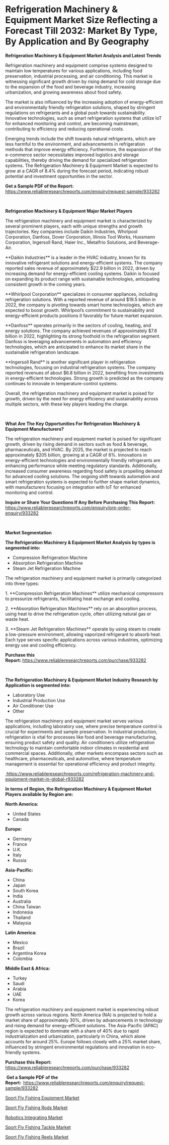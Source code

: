<p><h1>Refrigeration Machinery & Equipment Market Size Reflecting a Forecast Till 2032: Market By Type, By Application and By Geography</h1></p><p><strong>Refrigeration Machinery & Equipment Market Analysis and Latest Trends</strong></p>
<p><p>Refrigeration machinery and equipment comprise systems designed to maintain low temperatures for various applications, including food preservation, industrial processing, and air conditioning. This market is witnessing significant growth driven by rising demand for cold storage due to the expansion of the food and beverage industry, increasing urbanization, and growing awareness about food safety.</p><p>The market is also influenced by the increasing adoption of energy-efficient and environmentally friendly refrigeration solutions, shaped by stringent regulations on refrigerants and a global push towards sustainability. Innovative technologies, such as smart refrigeration systems that utilize IoT for enhanced monitoring and control, are becoming mainstream, contributing to efficiency and reducing operational costs.</p><p>Emerging trends include the shift towards natural refrigerants, which are less harmful to the environment, and advancements in refrigeration methods that improve energy efficiency. Furthermore, the expansion of the e-commerce sector necessitates improved logistics and storage capabilities, thereby driving the demand for specialized refrigeration systems. The Refrigeration Machinery & Equipment Market is expected to grow at a CAGR of 8.4% during the forecast period, indicating robust potential and investment opportunities in the sector.</p></p>
<p><strong>Get a Sample PDF of the Report:&nbsp;</strong> <a href="https://www.reliableresearchreports.com/enquiry/request-sample/933282?utm_campaign=121&utm_medium=2&utm_source=Github&utm_content=ia&utm_term=21032025&utm_id=refrigeration-machinery-equipment">https://www.reliableresearchreports.com/enquiry/request-sample/933282</a></p>
<p>&nbsp;</p>
<p><strong>Refrigeration Machinery & Equipment Major Market Players</strong></p>
<p><p>The refrigeration machinery and equipment market is characterized by several prominent players, each with unique strengths and growth trajectories. Key companies include Daikin Industries, Whirlpool Corporation, Danfoss, Dover Corporation, Illinois Tool Works, Hussmann Corporation, Ingersoll Rand, Haier Inc., Metalfrio Solutions, and Beverage-Air.</p><p>**Daikin Industries** is a leader in the HVAC industry, known for its innovative refrigerant solutions and energy-efficient systems. The company reported sales revenue of approximately $22.9 billion in 2022, driven by increasing demand for energy-efficient cooling systems. Daikin is focused on expanding its product range with sustainable technologies, anticipating consistent growth in the coming years.</p><p>**Whirlpool Corporation** specializes in consumer appliances, including refrigeration solutions. With a reported revenue of around $19.5 billion in 2022, the company is pivoting towards smart home technologies, which are expected to boost growth. Whirlpool’s commitment to sustainability and energy-efficient products positions it favorably for future market expansion.</p><p>**Danfoss** operates primarily in the sectors of cooling, heating, and energy solutions. The company achieved revenues of approximately $7.6 billion in 2022, highlighting its strong foothold in the refrigeration segment. Danfoss is leveraging advancements in automation and efficiency technologies, which are anticipated to enhance its market share in the sustainable refrigeration landscape.</p><p>**Ingersoll Rand** is another significant player in refrigeration technologies, focusing on industrial refrigeration systems. The company reported revenues of about $6.8 billion in 2022, benefiting from investments in energy-efficient technologies. Strong growth is predicted as the company continues to innovate in temperature-control systems.</p><p>Overall, the refrigeration machinery and equipment market is poised for growth, driven by the need for energy efficiency and sustainability across multiple sectors, with these key players leading the charge.</p></p>
<p>&nbsp;</p>
<p><strong>What Are The Key Opportunities For Refrigeration Machinery & Equipment Manufacturers?</strong></p>
<p><p>The refrigeration machinery and equipment market is poised for significant growth, driven by rising demand in sectors such as food & beverage, pharmaceuticals, and HVAC. By 2025, the market is projected to reach approximately $205 billion, growing at a CAGR of 6%. Innovations in energy-efficient technologies and environmentally friendly refrigerants are enhancing performance while meeting regulatory standards. Additionally, increased consumer awareness regarding food safety is propelling demand for advanced cooling solutions. The ongoing shift towards automation and smart refrigeration systems is expected to further shape market dynamics, with manufacturers focusing on integration with IoT for enhanced monitoring and control.</p></p>
<p><strong>Inquire or Share Your Questions If Any Before Purchasing This Report:</strong> <a href="https://www.reliableresearchreports.com/enquiry/pre-order-enquiry/933282?utm_campaign=121&utm_medium=2&utm_source=Github&utm_content=ia&utm_term=21032025&utm_id=refrigeration-machinery-equipment">https://www.reliableresearchreports.com/enquiry/pre-order-enquiry/933282</a></p>
<p>&nbsp;</p>
<p><strong>Market Segmentation</strong></p>
<p><strong>The Refrigeration Machinery & Equipment Market Analysis by types is segmented into:</strong></p>
<p><ul><li>Compression Refrigeration Machine</li><li>Absorption Refrigeration Machine</li><li>Steam Jet Refrigeration Machine</li></ul></p>
<p><p>The refrigeration machinery and equipment market is primarily categorized into three types: </p><p>1. **Compression Refrigeration Machines** utilize mechanical compressors to pressurize refrigerants, facilitating heat exchange and cooling.</p><p>2. **Absorption Refrigeration Machines** rely on an absorption process, using heat to drive the refrigeration cycle, often utilizing natural gas or waste heat.</p><p>3. **Steam Jet Refrigeration Machines** operate by using steam to create a low-pressure environment, allowing vaporized refrigerant to absorb heat. Each type serves specific applications across various industries, optimizing energy use and cooling efficiency.</p></p>
<p><strong>Purchase this Report:&nbsp;</strong><a href="https://www.reliableresearchreports.com/purchase/933282?utm_campaign=121&utm_medium=2&utm_source=Github&utm_content=ia&utm_term=21032025&utm_id=refrigeration-machinery-equipment">https://www.reliableresearchreports.com/purchase/933282</a></p>
<p>&nbsp;</p>
<p><strong>The Refrigeration Machinery & Equipment Market Industry Research by Application is segmented into:</strong></p>
<p><ul><li>Laboratory Use</li><li>Industrial Production Use</li><li>Air Conditioner Use</li><li>Other</li></ul></p>
<p><p>The refrigeration machinery and equipment market serves various applications, including laboratory use, where precise temperature control is crucial for experiments and sample preservation. In industrial production, refrigeration is vital for processes like food and beverage manufacturing, ensuring product safety and quality. Air conditioners utilize refrigeration technology to maintain comfortable indoor climates in residential and commercial spaces. Additionally, other markets encompass sectors such as healthcare, pharmaceuticals, and automotive, where temperature management is essential for operational efficiency and product integrity.</p></p>
<p><a href="https://www.reliableresearchreports.com/refrigeration-machinery-and-equipment-market-in-global-r933282?utm_campaign=121&utm_medium=2&utm_source=Github&utm_content=ia&utm_term=21032025&utm_id=refrigeration-machinery-equipment">&nbsp;https://www.reliableresearchreports.com/refrigeration-machinery-and-equipment-market-in-global-r933282</a></p>
<p><strong>In terms of Region, the Refrigeration Machinery & Equipment Market Players available by Region are:</strong></p>
<p>
    <p> <strong> North America: </strong>
        <ul>
            <li>United States</li>
            <li>Canada</li>
        </ul>
        </p> 
    <p> <strong> Europe: </strong>
        <ul>
            <li>Germany</li>
            <li>France</li>
            <li>U.K.</li>
            <li>Italy</li>
            <li>Russia</li>
        </ul>
        </p> 
    <p> <strong> Asia-Pacific: </strong>
        <ul>
            <li>China</li>
            <li>Japan</li>
            <li>South Korea</li>
            <li>India</li>
            <li>Australia</li>
            <li>China Taiwan</li>
            <li>Indonesia</li>
            <li>Thailand</li>
            <li>Malaysia</li>
        </ul>
        </p> 
    <p> <strong> Latin America: </strong>
        <ul>
            <li>Mexico</li>
            <li>Brazil</li>
            <li>Argentina Korea</li>
            <li>Colombia</li>
        </ul>
        </p> 
    <p> <strong> Middle East & Africa: </strong>
        <ul>
            <li>Turkey</li>
            <li>Saudi</li>
            <li>Arabia</li>
            <li>UAE</li>
            <li>Korea</li>
        </ul>
    </p>
    </p>
<p><p>The refrigeration machinery and equipment market is experiencing robust growth across various regions. North America (NA) is projected to hold a market share of approximately 30%, driven by advancements in technology and rising demand for energy-efficient solutions. The Asia-Pacific (APAC) region is expected to dominate with a share of 40% due to rapid industrialization and urbanization, particularly in China, which alone accounts for around 25%. Europe follows closely with a 25% market share, influenced by stringent environmental regulations and innovation in eco-friendly systems.</p></p>
<p><strong>Purchase this Report: </strong><a href="https://www.reliableresearchreports.com/purchase/933282?utm_campaign=121&utm_medium=2&utm_source=Github&utm_content=ia&utm_term=21032025&utm_id=refrigeration-machinery-equipment">https://www.reliableresearchreports.com/purchase/933282</a></p>
<p>&nbsp;<strong>Get a Sample PDF of the Report:&nbsp;&nbsp;</strong><a href="https://www.reliableresearchreports.com/enquiry/request-sample/933282?utm_campaign=121&utm_medium=2&utm_source=Github&utm_content=ia&utm_term=21032025&utm_id=refrigeration-machinery-equipment">https://www.reliableresearchreports.com/enquiry/request-sample/933282</a></p>
<p><strong></strong></p>
<p><p><a href="https://github.com/xalatieusope/Market-Research-Report-List-1/blob/main/sport-fly-fishing-equipment-market.md?utm_campaign=121&utm_medium=2&utm_source=Github&utm_content=ia&utm_term=21032025&utm_id=refrigeration-machinery-equipment">Sport Fly Fishing Equipment Market</a></p><p><a href="https://github.com/lefiobakali/Market-Research-Report-List-1/blob/main/sport-fly-fishing-rods-market.md?utm_campaign=121&utm_medium=2&utm_source=Github&utm_content=ia&utm_term=21032025&utm_id=refrigeration-machinery-equipment">Sport Fly Fishing Rods Market</a></p><p><a href="https://github.com/stickkinkel/Market-Research-Report-List-1/blob/main/robotics-integrating-market.md?utm_campaign=121&utm_medium=2&utm_source=Github&utm_content=ia&utm_term=21032025&utm_id=refrigeration-machinery-equipment">Robotics Integrating Market</a></p><p><a href="https://github.com/kaloyhboosh/Market-Research-Report-List-1/blob/main/sport-fly-fishing-tackle-market.md?utm_campaign=121&utm_medium=2&utm_source=Github&utm_content=ia&utm_term=21032025&utm_id=refrigeration-machinery-equipment">Sport Fly Fishing Tackle Market</a></p><p><a href="https://github.com/xtysizov/Market-Research-Report-List-1/blob/main/sport-fly-fishing-reels-market.md?utm_campaign=121&utm_medium=2&utm_source=Github&utm_content=ia&utm_term=21032025&utm_id=refrigeration-machinery-equipment">Sport Fly Fishing Reels Market</a></p></p>